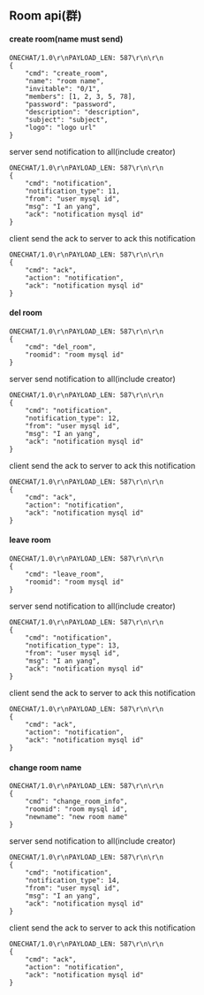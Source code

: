 ## Room api(群)

#### create room(name must send)

```
ONECHAT/1.0\r\nPAYLOAD_LEN: 587\r\n\r\n
{
    "cmd": "create_room",
    "name": "room name",
    "invitable": "0/1",
    "members": [1, 2, 3, 5, 78],
    "password": "password",
    "description": "description",
    "subject": "subject",
    "logo": "logo url"
}
```

server send notification to all(include creator)
```
ONECHAT/1.0\r\nPAYLOAD_LEN: 587\r\n\r\n
{
    "cmd": "notification",
    "notification_type": 11,
    "from": "user mysql id",
    "msg": "I an yang",
    "ack": "notification mysql id"
}
```

client send the ack to server to ack this notification
```
ONECHAT/1.0\r\nPAYLOAD_LEN: 587\r\n\r\n
{
    "cmd": "ack",
    "action": "notification",
    "ack": "notification mysql id"
}
```

#### del room

```
ONECHAT/1.0\r\nPAYLOAD_LEN: 587\r\n\r\n
{
    "cmd": "del_room",
    "roomid": "room mysql id"
}
```

server send notification to all(include creator)
```
ONECHAT/1.0\r\nPAYLOAD_LEN: 587\r\n\r\n
{
    "cmd": "notification",
    "notification_type": 12,
    "from": "user mysql id",
    "msg": "I an yang",
    "ack": "notification mysql id"
}
```

client send the ack to server to ack this notification
```
ONECHAT/1.0\r\nPAYLOAD_LEN: 587\r\n\r\n
{
    "cmd": "ack",
    "action": "notification",
    "ack": "notification mysql id"
}
```

#### leave room
```
ONECHAT/1.0\r\nPAYLOAD_LEN: 587\r\n\r\n
{
    "cmd": "leave_room",
    "roomid": "room mysql id"
}
```

server send notification to all(include creator)
```
ONECHAT/1.0\r\nPAYLOAD_LEN: 587\r\n\r\n
{
    "cmd": "notification",
    "notification_type": 13,
    "from": "user mysql id",
    "msg": "I an yang",
    "ack": "notification mysql id"
}
```

client send the ack to server to ack this notification
```
ONECHAT/1.0\r\nPAYLOAD_LEN: 587\r\n\r\n
{
    "cmd": "ack",
    "action": "notification",
    "ack": "notification mysql id"
}
```

#### change room name
```
ONECHAT/1.0\r\nPAYLOAD_LEN: 587\r\n\r\n
{
    "cmd": "change_room_info",
    "roomid": "room mysql id",
    "newname": "new room name"
}
```

server send notification to all(include creator)
```
ONECHAT/1.0\r\nPAYLOAD_LEN: 587\r\n\r\n
{
    "cmd": "notification",
    "notification_type": 14,
    "from": "user mysql id",
    "msg": "I an yang",
    "ack": "notification mysql id"
}
```

client send the ack to server to ack this notification
```
ONECHAT/1.0\r\nPAYLOAD_LEN: 587\r\n\r\n
{
    "cmd": "ack",
    "action": "notification",
    "ack": "notification mysql id"
}
```